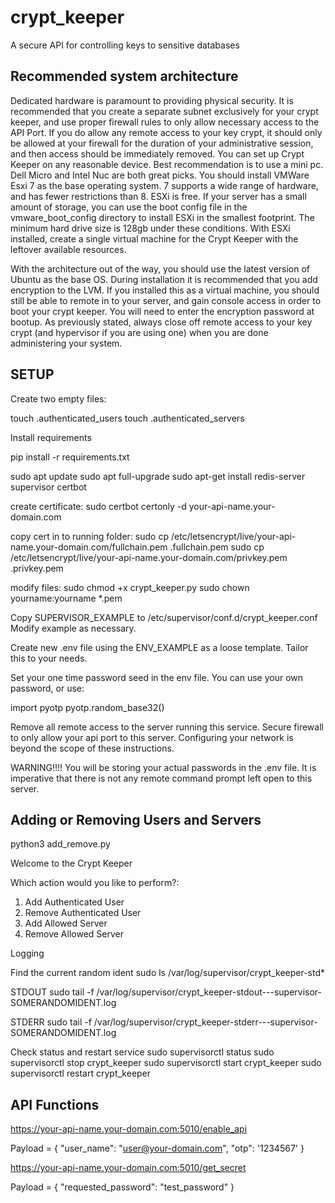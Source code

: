# crypt_keeper
A secure API for controlling keys to sensitive databases


## Recommended system architecture
Dedicated hardware is paramount to providing physical security.  It is recommended that you create a separate subnet exclusively for your crypt keeper, and use proper firewall rules to only allow necessary access to the API Port.  If you do allow any remote access to your key crypt, it should only be allowed at your firewall for the duration of your administrative session, and then access should be immediately removed.  You can set up Crypt Keeper on any reasonable device.  Best recommendation is to use a mini pc.  Dell Micro and Intel Nuc are both great picks.  You should install VMWare Esxi 7 as the base operating system.  7 supports a wide range of hardware, and has fewer restrictions than 8.  ESXi is free.  If your server has a small amount of storage, you can use the boot config file in the vmware_boot_config directory to install ESXi in the smallest footprint.  The minimum hard drive size is 128gb under these conditions.  With ESXi installed, create a single virtual machine for the Crypt Keeper with the leftover available resources.

With the architecture out of the way, you should use the latest version of Ubuntu as the base OS.  During installation it is recommended that you add encryption to the LVM.  If you installed this as a virtual machine, you should still be able to remote in to your server, and gain console access in order to boot your crypt keeper.  You will need to enter the encryption password at bootup.  As previously stated, always close off remote access to your key crypt (and hypervisor if you are using one) when you are done administering your system.


## SETUP
Create two empty files:

touch .authenticated_users
touch .authenticated_servers

Install requirements

pip install -r requirements.txt

sudo apt update
sudo apt full-upgrade
sudo apt-get install redis-server supervisor certbot

create certificate:
sudo certbot certonly -d your-api-name.your-domain.com

copy cert in to running folder:
sudo cp /etc/letsencrypt/live/your-api-name.your-domain.com/fullchain.pem .fullchain.pem
sudo cp /etc/letsencrypt/live/your-api-name.your-domain.com/privkey.pem .privkey.pem

modify files:
sudo chmod +x crypt_keeper.py
sudo chown yourname:yourname *.pem

Copy SUPERVISOR_EXAMPLE to /etc/supervisor/conf.d/crypt_keeper.conf
Modify example as necessary.

Create new .env file using the ENV_EXAMPLE as a loose template.  Tailor this to your needs.

Set your one time password seed in the env file.  You can use your own password, or use:

import pyotp
pyotp.random_base32()


Remove all remote access to the server running this service.  Secure firewall to only allow your api port to this server.  Configuring your network is beyond the scope of these instructions.

WARNING!!!! You will be storing your actual passwords in the .env file.  It is imperative that there is not any remote command prompt left open to this server.



## Adding or Removing Users and Servers

python3 add_remove.py

Welcome to the Crypt Keeper

Which action would you like to perform?:

1) Add Authenticated User
2) Remove Authenticated User
3) Add Allowed Server
4) Remove Allowed Server



Logging 

Find the current random ident
sudo ls /var/log/supervisor/crypt_keeper-std*

STDOUT
sudo tail -f /var/log/supervisor/crypt_keeper-stdout---supervisor-SOMERANDOMIDENT.log

STDERR
sudo tail -f /var/log/supervisor/crypt_keeper-stderr---supervisor-SOMERANDOMIDENT.log

Check status and restart service
sudo supervisorctl status
sudo supervisorctl stop crypt_keeper
sudo supervisorctl start crypt_keeper
sudo supervisorctl restart crypt_keeper


## API Functions
https://your-api-name.your-domain.com:5010/enable_api

Payload = 
{
 "user_name": "user@your-domain.com",
 "otp": '1234567'
}


https://your-api-name.your-domain.com:5010/get_secret

Payload = 
{
 "requested_password": "test_password"
}

